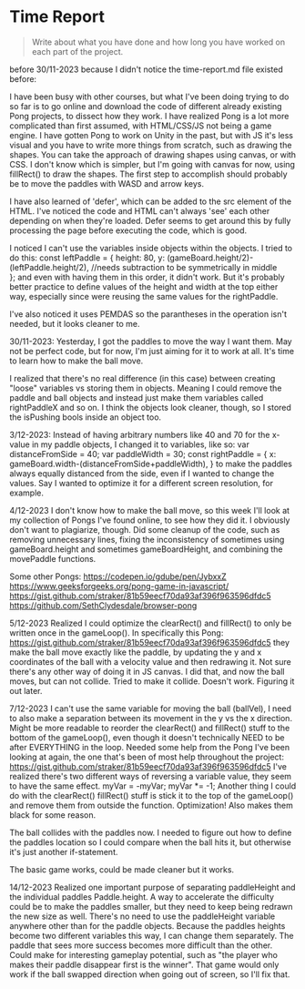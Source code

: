 # Time Report

> Write about what you have done and how long you have worked on each part of the project.


before 30/11-2023 because I didn't notice the time-report.md file existed before:

I have been busy with other courses, but what I've been doing trying to do so far is to go online and download the code of different already existing Pong projects, to dissect how they work.
I have realized Pong is a lot more complicated than first assumed, with HTML/CSS/JS not being a game engine. I have gotten Pong to work on Unity in the past,
but with JS it's less visual and you have to write more things from scratch, such as drawing the shapes.
You can take the approach of drawing shapes using canvas, or with CSS. I don't know which is simpler, but I'm going with canvas for now, using fillRect() to draw the shapes.
The first step to accomplish should probably be to move the paddles with WASD and arrow keys.

I have also learned of 'defer', which can be added to the src element of the HTML. I've noticed the code and HTML can't always 'see' each other depending on when they're loaded. Defer seems to get around this by fully processing the page before executing the code, which is good.

I noticed I can't use the variables inside objects within the objects. I tried to do this:
const leftPaddle = {
    height: 80,
    y: (gameBoard.height/2)-(leftPaddle.height/2), //needs subtraction to be symmetrically in middle  
};
and even with having them in this order, it didn't work.
But it's probably better practice to define values of the height and width at the top either way, especially since were reusing the same values for the rightPaddle.

I've also noticed it uses PEMDAS so the parantheses in the operation isn't needed, but it looks cleaner to me.


30/11-2023:
Yesterday, I got the paddles to move the way I want them. May not be perfect code, but for now, I'm just aiming for it to work at all. It's time to learn how to make the ball move.

I realized that there's no real difference (in this case) between creating "loose" variables vs storing them in objects. Meaning I could remove the paddle and ball objects and instead just make them variables called rightPaddleX and so on. I think the objects look cleaner, though, so I stored the isPushing bools inside an object too.

3/12-2023:
Instead of having arbitrary numbers like 40 and 70 for the x-value in my paddle objects, I changed it to variables, like so:
var distanceFromSide = 40;
var paddleWidth = 30;
const rightPaddle = {
    x: gameBoard.width-(distanceFromSide+paddleWidth),
}
to make the paddles always equally distanced from the side, even if I wanted to change the values. Say I wanted to optimize it for a different screen resolution, for example.


4/12-2023
I don't know how to make the ball move, so this week I'll look at my collection of Pongs I've found online, to see how they did it. I obviously don't want to plagiarize, though.
Did some cleanup of the code, such as removing unnecessary lines, fixing the inconsistency of sometimes using gameBoard.height and sometimes gameBoardHeight, and combining the movePaddle functions.

Some other Pongs:
https://codepen.io/gdube/pen/JybxxZ
https://www.geeksforgeeks.org/pong-game-in-javascript/
https://gist.github.com/straker/81b59eecf70da93af396f963596dfdc5
https://github.com/SethClydesdale/browser-pong

5/12-2023
Realized I could optimize the clearRect() and fillRect() to only be written once in the gameLoop().
In specifically this Pong: https://gist.github.com/straker/81b59eecf70da93af396f963596dfdc5
they make the ball move exactly like the paddle, by updating the y and x coordinates of the ball with a velocity value and then redrawing it. Not sure there's any other way of doing it in JS canvas. I did that, and now the ball moves, but can not collide.
Tried to make it collide. Doesn't work. Figuring it out later.

7/12-2023
I can't use the same variable for moving the ball (ballVel), I need to also make a separation between its movement in the y vs the x direction.
Might be more readable to reorder the clearRect() and fillRect() stuff to the bottom of the gameLoop(), even though it doesn't technically NEED to be after EVERYTHING in the loop.
Needed some help from the Pong I've been looking at again, the one that's been of most help throughout the project: https://gist.github.com/straker/81b59eecf70da93af396f963596dfdc5
I've realized there's two different ways of reversing a variable value, they seem to have the same effect.
    myVar = -myVar;
    myVar *= -1;
Another thing I could do with the clearRect() fillRect() stuff is stick it to the top of the gameLoop() and remove them from outside the function. Optimization! Also makes them black for some reason.

The ball collides with the paddles now. I needed to figure out how to define the paddles location so I could compare when the ball hits it, but otherwise it's just another if-statement.

The basic game works, could be made cleaner but it works.

14/12-2023
Realized one important purpose of separating paddleHeight and the individual paddles Paddle.height. A way to accelerate the difficulty could be to make the paddles smaller, but they need to keep being redrawn the new size as well. There's no need to use the paddleHeight variable anywhere other than for the paddle objects.
Because the paddles heights become two different variables this way, I can change them separately. The paddle that sees more success becomes more difficult than the other.
Could make for interesting gameplay potential, such as "the player who makes their paddle disappear first is the winner". That game would only work if the ball swapped direction when going out of screen, so I'll fix that.